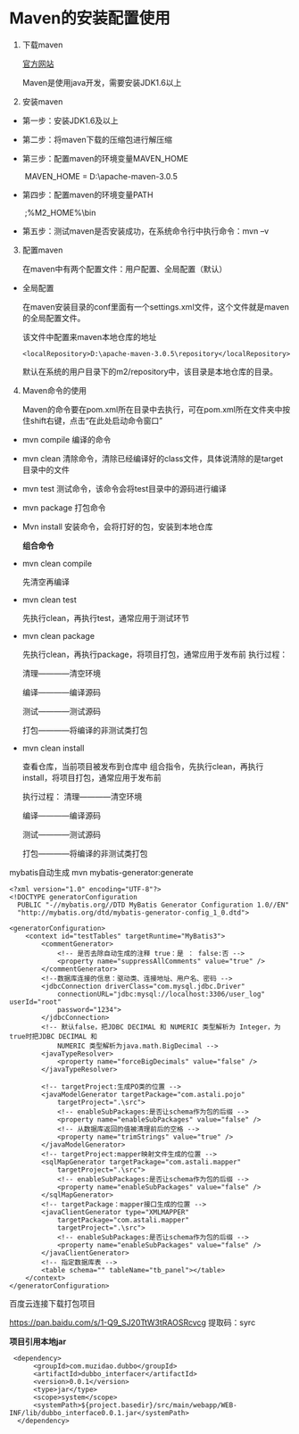 # Maven的安装配置使用 
1. 下载maven 

    [官方网站](http://maven.apache.org)

    Maven是使用java开发，需要安装JDK1.6以上

2. 安装maven 

- 第一步：安装JDK1.6及以上 

- 第二步：将maven下载的压缩包进行解压缩

- 第三步：配置maven的环境变量MAVEN_HOME

    ​	MAVEN_HOME = D:\apache-maven-3.0.5

- 第四步：配置maven的环境变量PATH

    ​	;%M2_HOME%\bin

- 第五步：测试maven是否安装成功，在系统命令行中执行命令：mvn –v

3. 配置maven 

    在maven中有两个配置文件：用户配置、全局配置（默认） 
- 全局配置 

    在maven安装目录的conf里面有一个settings.xml文件，这个文件就是maven的全局配置文件。

    该文件中配置来maven本地仓库的地址

     `<localRepository>D:\apache-maven-3.0.5\repository</localRepository>`

    默认在系统的用户目录下的m2/repository中，该目录是本地仓库的目录。

4. Maven命令的使用 

    Maven的命令要在pom.xml所在目录中去执行，可在pom.xml所在文件夹中按住shift右键，点击“在此处启动命令窗口” 

- mvn compile 
  编译的命令 

- mvn clean 
  清除命令，清除已经编译好的class文件，具体说清除的是target目录中的文件

- mvn test 
  测试命令，该命令会将test目录中的源码进行编译

- mvn package 
  打包命令 

- Mvn install 
  安装命令，会将打好的包，安装到本地仓库

  **组合命令**
- mvn clean compile 

    先清空再编译

- mvn clean test

    先执行clean，再执行test，通常应用于测试环节

- mvn clean package

    先执行clean，再执行package，将项目打包，通常应用于发布前 
    执行过程： 

    清理————清空环境 

    编译————编译源码 

    测试————测试源码 

    打包————将编译的非测试类打包 
- mvn clean install

    查看仓库，当前项目被发布到仓库中 
    组合指令，先执行clean，再执行install，将项目打包，通常应用于发布前 

    执行过程： 
    清理————清空环境 

    编译————编译源码 

    测试————测试源码 

    打包————将编译的非测试类打包 


mybatis自动生成
mvn mybatis-generator:generate 

```
<?xml version="1.0" encoding="UTF-8"?>
<!DOCTYPE generatorConfiguration
  PUBLIC "-//mybatis.org//DTD MyBatis Generator Configuration 1.0//EN"
  "http://mybatis.org/dtd/mybatis-generator-config_1_0.dtd">

<generatorConfiguration>
	<context id="testTables" targetRuntime="MyBatis3">
		<commentGenerator>
			<!-- 是否去除自动生成的注释 true：是 ： false:否 -->
			<property name="suppressAllComments" value="true" />
		</commentGenerator>
		<!--数据库连接的信息：驱动类、连接地址、用户名、密码 -->
		<jdbcConnection driverClass="com.mysql.jdbc.Driver"
			connectionURL="jdbc:mysql://localhost:3306/user_log" userId="root"
			password="1234">
		</jdbcConnection>
		<!-- 默认false，把JDBC DECIMAL 和 NUMERIC 类型解析为 Integer，为 true时把JDBC DECIMAL 和 
			NUMERIC 类型解析为java.math.BigDecimal -->
		<javaTypeResolver>
			<property name="forceBigDecimals" value="false" />
		</javaTypeResolver>

		<!-- targetProject:生成PO类的位置 -->
		<javaModelGenerator targetPackage="com.astali.pojo"
			targetProject=".\src">
			<!-- enableSubPackages:是否让schema作为包的后缀 -->
			<property name="enableSubPackages" value="false" />
			<!-- 从数据库返回的值被清理前后的空格 -->
			<property name="trimStrings" value="true" />
		</javaModelGenerator>
        <!-- targetProject:mapper映射文件生成的位置 -->
		<sqlMapGenerator targetPackage="com.astali.mapper"
			targetProject=".\src">
			<!-- enableSubPackages:是否让schema作为包的后缀 -->
			<property name="enableSubPackages" value="false" />
		</sqlMapGenerator>
		<!-- targetPackage：mapper接口生成的位置 -->
		<javaClientGenerator type="XMLMAPPER"
			targetPackage="com.astali.mapper"
			targetProject=".\src">
			<!-- enableSubPackages:是否让schema作为包的后缀 -->
			<property name="enableSubPackages" value="false" />
		</javaClientGenerator>
		<!-- 指定数据库表 -->
		<table schema="" tableName="tb_panel"></table>
	</context>
</generatorConfiguration>

```

百度云连接下载打包项目

https://pan.baidu.com/s/1-Q9_SJ20TtW3tRAOSRcvcg  提取码：syrc

**项目引用本地jar**

```
 <dependency>
      <groupId>com.muzidao.dubbo</groupId>
      <artifactId>dubbo_interfacer</artifactId>
      <version>0.0.1</version>
      <type>jar</type>
      <scope>system</scope>
      <systemPath>${project.basedir}/src/main/webapp/WEB-INF/lib/dubbo_interface0.0.1.jar</systemPath>
  </dependency>
```



 